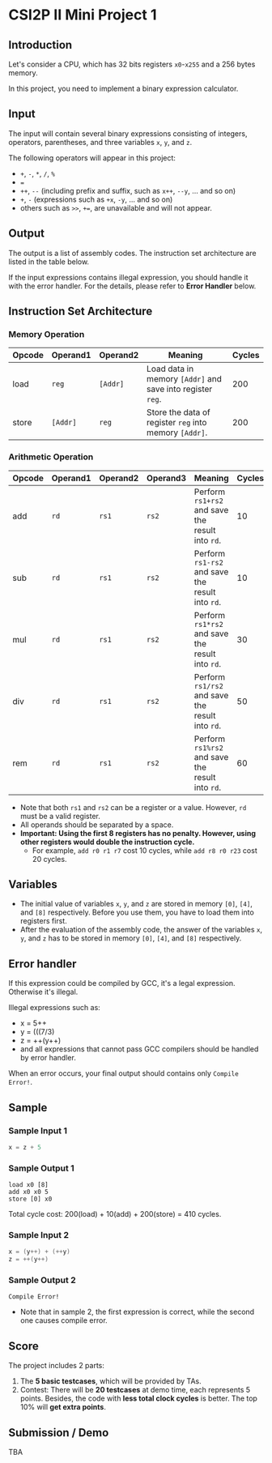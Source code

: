 # CSI2P II Mini Project 1

## Introduction

Let's consider a CPU, which has 32 bits registers `x0`-`x255` and a 256 bytes memory.

In this project, you need to implement a binary expression calculator.

## Input

The input will contain several binary expressions consisting of integers, operators, parentheses, and three variables `x`, `y`, and `z`.

The following operators will appear in this project:

- `+`, `-`, `*`, `/`, `%`
- `=`
- `++`, `--` (including prefix and suffix, such as `x++`, `--y`, ... and so on)
- `+`, `-` (expressions such as `+x`, `-y`, ... and so on)
- others such as `>>`, `+=`, are unavailable and will not appear.

## Output

The output is a list of assembly codes. The instruction set architecture are listed in the table below.

If the input expressions contains illegal expression, you should handle it with the error handler. For the details, please refer to **Error Handler** below.

## Instruction Set Architecture

### Memory Operation

| Opcode | Operand1 | Operand2 | Meaning                                                    | Cycles |
| ------ | -------- | -------- | ---------------------------------------------------------- | ------ |
| load   | `reg`    | `[Addr]` | Load data in memory `[Addr]` and save into register `reg`. | 200    |
| store  | `[Addr]` | `reg`    | Store the data of register `reg` into memory `[Addr]`.     | 200    |

### Arithmetic Operation

| Opcode | Operand1 | Operand2 | Operand3 | Meaning                                          | Cycles |
| ------ | -------- | -------- | -------- | ------------------------------------------------ | ------ |
| add    | `rd`     | `rs1`    | `rs2`    | Perform `rs1+rs2` and save the result into `rd`. | 10     |
| sub    | `rd`     | `rs1`    | `rs2`    | Perform `rs1-rs2` and save the result into `rd`. | 10     |
| mul    | `rd`     | `rs1`    | `rs2`    | Perform `rs1*rs2` and save the result into `rd`. | 30     |
| div    | `rd`     | `rs1`    | `rs2`    | Perform `rs1/rs2` and save the result into `rd`. | 50     |
| rem    | `rd`     | `rs1`    | `rs2`    | Perform `rs1%rs2` and save the result into `rd`. | 60     |

- Note that both `rs1` and `rs2` can be a register or a value. However, `rd` must be a valid register.
- All operands should be separated by a space.
- **Important: Using the first 8 registers has no penalty. However, using other registers would double the instruction cycle.**
  - For example, `add r0 r1 r7` cost 10 cycles, while `add r8 r0 r23` cost 20 cycles.

## Variables

- The initial value of variables `x`, `y`, and `z` are stored in memory `[0]`, `[4]`, and `[8]` respectively. Before you use them, you have to load them into registers first.
- After the evaluation of the assembly code, the answer of the variables `x`, `y`, and `z` has to be stored in memory `[0]`, `[4]`, and `[8]` respectively.

## Error handler

If this expression could be compiled by GCC, it's a legal expression. Otherwise it's illegal.

Illegal expressions such as:

- x = 5++
- y = (((7/3)
- z = ++(y++)
- and all expressions that cannot pass GCC compilers should be handled by error handler.

When an error occurs, your final output should contains only `Compile Error!`.

## Sample

### Sample Input 1

```c
x = z + 5
```

### Sample Output 1

```
load x0 [8]
add x0 x0 5
store [0] x0
```

Total cycle cost: 200(load) + 10(add) + 200(store) = 410 cycles.

### Sample Input 2

```c
x = (y++) + (++y)
z = ++(y++)
```

### Sample Output 2

```
Compile Error!
```

- Note that in sample 2, the first expression is correct, while the second one causes compile error.

## Score

The project includes 2 parts:

1. The **5 basic testcases**, which will be provided by TAs.
2. Contest: There will be **20 testcases** at demo time, each represents 5 points. Besides, the code with **less total clock cycles** is better. The top 10% will **get extra points**.

## Submission / Demo

TBA
